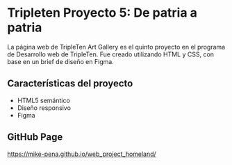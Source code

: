 # Tripleten Proyecto 5: De patria a patria

La página web de TripleTen Art Gallery es el quinto proyecto en el programa de Desarrollo web de TripleTen. Fue creado utilizando HTML y CSS, con base en un brief de diseño en Figma.

## Características del proyecto

- HTML5 semántico
- Diseño responsivo
- Figma

## GitHub Page

https://mike-pena.github.io/web_project_homeland/
